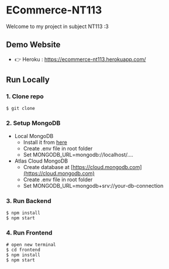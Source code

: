 
# ECommerce-NT113
Welcome to my project in subject NT113 :3

## Demo Website

- 👉 Heroku : https://ecommerce-nt113.herokuapp.com/


## Run Locally

### 1. Clone repo
```
$ git clone 
```

### 2. Setup MongoDB
- Local MongoDB
  - Install it from [here](https://www.mongodb.com/try/download/community)
  - Create .env file in root folder
  - Set MONGODB_URL=mongodb://localhost/....  
- Atlas Cloud MongoDB
  - Create database at [https://cloud.mongodb.com](https://cloud.mongodb.com)
  - Create .env file in root folder
  - Set MONGODB_URL=mongodb+srv://your-db-connection

### 3. Run Backend
```
$ npm install
$ npm start
```

### 4. Run Frontend
```
# open new terminal
$ cd frontend
$ npm install
$ npm start
```

